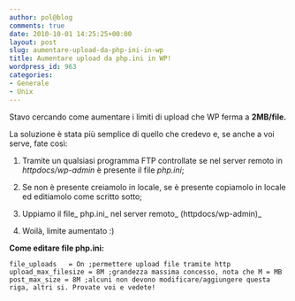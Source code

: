 ```yaml
---
author: pol@blog
comments: true
date: 2010-10-01 14:25:25+00:00
layout: post
slug: aumentare-upload-da-php-ini-in-wp
title: Aumentare upload da php.ini in WP!
wordpress_id: 963
categories:
- Generale
- Unix
---
```


Stavo cercando come aumentare i limiti di upload che WP ferma a **2MB/file.**

La soluzione è stata più semplice di quello che credevo e, se anche a voi serve, fate così:



	
  1. Tramite un qualsiasi programma FTP controllate se nel server remoto in _httpdocs/wp-admin_ è presente il file _php.ini_;

	
  2. Se non è presente creiamolo in locale, se è presente copiamolo in locale ed editiamolo come scritto sotto;

	
  3. Uppiamo il file_ php.ini_ nel server remoto_ (httpdocs/wp-admin)_

	
  4. Woilà, limite aumentato :)


**Come editare file php.ini:**


`file_uploads	= On ;permettere upload file tramite http
upload_max_filesize = 8M ;grandezza massima concesso, nota che M = MB
post_max_size = 8M ;alcuni non devono modificare/aggiungere questa riga, altri si. Provate voi e vedete!`
